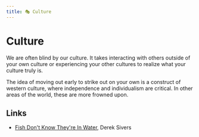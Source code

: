 ```yaml
---
title: 🎭 Culture
---
```

# Culture

We are often blind by our culture. It takes interacting with others outside of
your own culture or experiencing your other cultures to realize what your
culture truly is.

The idea of moving out early to strike out on your own is a construct of western
culture, where independence and individualism are critical. In other areas of
the world, these are more frowned upon.

## Links

- [Fish Don't Know They're In Water](https://sive.rs/fish), Derek Sivers
